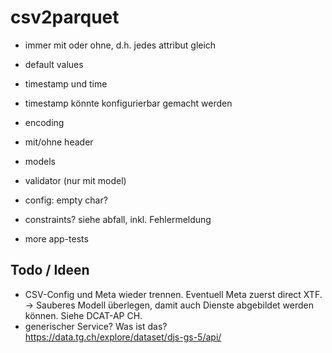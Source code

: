 # csv2parquet

- immer mit oder ohne, d.h. jedes attribut gleich 
- default values
- timestamp und time
- timestamp könnte konfigurierbar gemacht werden
- encoding
- mit/ohne header
- models
- validator (nur mit model)
- config: empty char?
- constraints? siehe abfall, inkl. Fehlermeldung

- more app-tests


## Todo / Ideen

- CSV-Config und Meta wieder trennen. Eventuell Meta zuerst direct XTF. -> Sauberes Modell überlegen, damit auch Dienste abgebildet werden können. Siehe DCAT-AP CH.
- generischer Service? Was ist das? https://data.tg.ch/explore/dataset/djs-gs-5/api/
